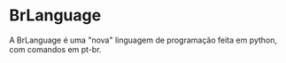 # BrLanguage
A BrLanguage é uma "nova" linguagem de programação feita em python, com comandos em pt-br.
